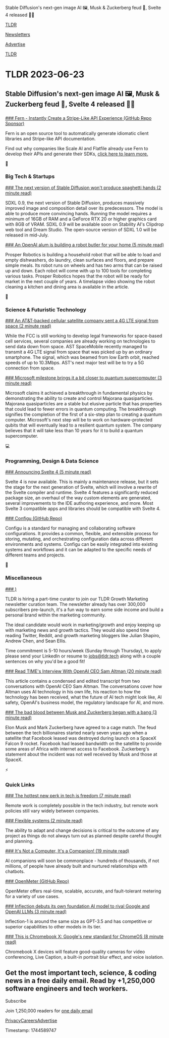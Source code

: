 Stable Diffusion's next-gen image AI 🖼️, Musk & Zuckerberg feud 🥊, Svelte 4 released 👨‍💻

[TLDR](/)

[Newsletters](/newsletters)

[Advertise](https://advertise.tldr.tech/)

[TLDR](/)

# TLDR 2023-06-23

## Stable Diffusion's next-gen image AI 🖼️, Musk & Zuckerberg feud 🥊, Svelte 4 released 👨‍💻

### 

[### Fern - Instantly Create a Stripe-Like API Experience (GitHub Repo Sponsor)](https://danni763618.typeform.com/to/c4o3Nwrq)

Fern is an open source tool to automatically generate idiomatic client libraries and Stripe-like API documentation.

Find out why companies like Scale AI and Flatfile already use Fern to develop their APIs and generate their SDKs, [click here to learn more.](https://danni763618.typeform.com/to/c4o3Nwrq)

📱

### Big Tech & Startups

[### The next version of Stable Diffusion won't produce spaghetti hands (2 minute read)](https://www.engadget.com/the-next-version-of-stable-diffusion-wont-produce-spaghetti-hands-171552952.html?utm_source=tldrnewsletter)

SDXL 0.9, the next version of Stable Diffusion, produces massively improved image and composition detail over its predecessors. The model is able to produce more convincing hands. Running the model requires a minimum of 16GB of RAM and a GeForce RTX 20 or higher graphics card with 8GB of VRAM. SDXL 0.9 will be available soon on Stability AI's Clipdrop web tool and Dream Studio. The open-source version of SDXL 1.0 will be released in mid-July.

[### An OpenAI alum is building a robot butler for your home (5 minute read)](https://sifted.eu/articles/robot-butler-openai-prosper-robotics?utm_source=tldrnewsletter)

Prosper Robotics is building a household robot that will be able to load and empty dishwashers, do laundry, clean surfaces and floors, and prepare simple meals. Its robot runs on wheels and has two arms that can be raised up and down. Each robot will come with up to 100 tools for completing various tasks. Prosper Robotics hopes that the robot will be ready for market in the next couple of years. A timelapse video showing the robot cleaning a kitchen and dining area is available in the article.

🚀

### Science & Futuristic Technology

[### An AT&T-backed cellular satellite company sent a 4G LTE signal from space (2 minute read)](https://www.theverge.com/2023/6/21/23768495/att-ast-spacemobile-space-based-satellite-cellular-signal-lte-5g?utm_source=tldrnewsletter)

While the FCC is still working to develop legal frameworks for space-based cell services, several companies are already working on technologies to send data down from space. AST SpaceMobile recently managed to transmit a 4G LTE signal from space that was picked up by an ordinary smartphone. The signal, which was beamed from low Earth orbit, reached speeds of up to 10.3Mbps. AST's next major test will be to try a 5G connection from space.

[### Microsoft milestone brings it a bit closer to quantum supercomputer (3 minute read)](https://www.siliconrepublic.com/machines/microsoft-quantum-supercomputer-majorana-particle-breakthrough?utm_source=tldrnewsletter)

Microsoft claims it achieved a breakthrough in fundamental physics by demonstrating the ability to create and control Majorana quasiparticles. Majorana quasiparticles are a stable but elusive particle that has properties that could lead to fewer errors in quantum computing. The breakthrough signifies the completion of the first of a six-step plan to creating a quantum computer. Microsoft's next step will be to work on hardware-protected qubits that will eventually lead to a resilient quantum system. The company believes that it will take less than 10 years for it to build a quantum supercomputer.

💻

### Programming, Design & Data Science

[### Announcing Svelte 4 (5 minute read)](https://svelte.dev/blog/svelte-4?utm_source=tldrnewsletter)

Svelte 4 is now available. This is mainly a maintenance release, but it sets the stage for the next generation of Svelte, which will involve a rewrite of the Svelte compiler and runtime. Svelte 4 features a significantly reduced package size, an overhaul of the way custom elements are generated, several improvements to the IDE authoring experience, and more. Most Svelte 3 compatible apps and libraries should be compatible with Svelte 4.

[### Configu (GitHub Repo)](https://github.com/configu/configu?utm_source=tldrnewsletter)

Configu is a standard for managing and collaborating software configurations. It provides a common, flexible, and extensible process for storing, mutating, and orchestrating configuration data across different environments and systems. Configu can be easily integrated into existing systems and workflows and it can be adapted to the specific needs of different teams and projects.

🎁

### Miscellaneous

[### )](mailto:jobs@tldr.tech)

TLDR is hiring a part-time curator to join our TLDR Growth Marketing newsletter curation team. The newsletter already has over 300,000 subscribers pre-launch, it's a fun way to earn some side income and build a personal brand within the marketing community.

The ideal candidate would work in marketing/growth and enjoy keeping up with marketing news and growth tactics. They would also spend time reading Twitter, Reddit, and growth marketing bloggers like Julian Shapiro, Andrew Chen, and Sean Ellis.

Time commitment is 5-10 hours/week (Sunday through Thursday), to apply please send your LinkedIn or resume to [jobs@tldr.tech](mailto:jobs@tldr.tech) along with a couple sentences on why you'd be a good fit!

[### Read TIME's Interview With OpenAI CEO Sam Altman (20 minute read)](https://time.com/6288584/openai-sam-altman-full-interview/?utm_source=tldrnewsletter)

This article contains a condensed and edited transcript from two conversations with OpenAI CEO Sam Altman. The conversations cover how Altman uses AI technology in his own life, his reaction to how the technology has been received, what the future of AI tech might look like, AI safety, OpenAI's business model, the regulatory landscape for AI, and more.

[### The bad blood between Musk and Zuckerberg began with a bang (3 minute read)](https://arstechnica.com/space/2023/06/will-zuck-and-musk-really-get-into-a-cage-match-if-so-blame-a-rocket-explosion/?utm_source=tldrnewsletter)

Elon Musk and Mark Zuckerberg have agreed to a cage match. The feud between the tech billionaires started nearly seven years ago when a satellite that Facebook leased was destroyed during launch on a SpaceX Falcon 9 rocket. Facebook had leased bandwidth on the satellite to provide some areas of Africa with internet access to Facebook. Zuckerberg's statement about the incident was not well received by Musk and those at SpaceX.

⚡

### Quick Links

[### The hottest new perk in tech is freedom (7 minute read)](https://www.vox.com/technology/2023/6/20/23762655/tech-perk-remote-work-freedom-airbnb-yelp?utm_source=tldrnewsletter)

Remote work is completely possible in the tech industry, but remote work policies still vary widely between companies.

[### Flexible systems (2 minute read)](https://jordankaye.dev/posts/flexible-systems/?utm_source=tldrnewsletter)

The ability to adapt and change decisions is critical to the outcome of any project as things do not always turn out as planned despite careful thought and planning.

[### It's Not a Computer, It's a Companion! (19 minute read)](https://a16z.com/2023/06/22/its-not-a-computer-its-a-companion/?utm_source=tldrnewsletter)

AI companions will soon be commonplace - hundreds of thousands, if not millions, of people have already built and nurtured relationships with chatbots.

[### OpenMeter (GitHub Repo)](https://github.com/openmeterio/openmeter?utm_source=tldrnewsletter)

OpenMeter offers real-time, scalable, accurate, and fault-tolerant metering for a variety of use cases.

[### Inflection debuts its own foundation AI model to rival Google and OpenAI LLMs (3 minute read)](https://techcrunch.com/2023/06/22/inflection-debuts-its-own-foundation-ai-model-to-rival-google-and-openai-llms/?utm_source=tldrnewsletter)

Inflection-1 is around the same size as GPT-3.5 and has competitive or superior capabilities to other models in its tier.

[### This is Chromebook X: Google's new standard for ChromeOS (8 minute read)](https://9to5google.com/2023/06/20/chromebook-x/?utm_source=tldrnewsletter)

Chromebook X devices will feature good-quality cameras for video conferencing, Live Caption, a built-in portrait blur effect, and voice isolation.

## Get the most important tech, science, & coding news in a free daily email. Read by +1,250,000 software engineers and tech workers.

Subscribe

Join 1,250,000 readers for [one daily email](/api/latest/tech)

[Privacy](/privacy)[Careers](https://jobs.ashbyhq.com/tldr.tech)[Advertise](/tech/advertise)

Timestamp: 1744589747